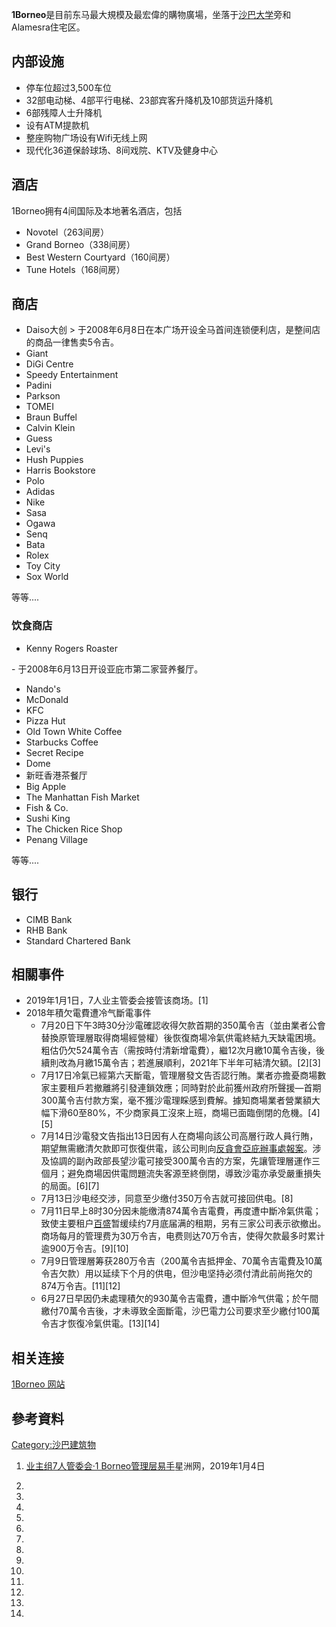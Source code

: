 **1Borneo**是目前东马最大規模及最宏偉的購物廣場，坐落于[沙巴大学](../Page/沙巴大学.md "wikilink")旁和Alamesra住宅区。

## 内部设施

  - 停车位超过3,500车位
  - 32部电动梯、4部平行电梯、23部宾客升降机及10部货运升降机
  - 6部残障人士升降机
  - 设有ATM提款机
  - 整座购物广场设有Wifi无线上网
  - 现代化36道保龄球场、8间戏院、KTV及健身中心

## 酒店

1Borneo拥有4间国际及本地著名酒店，包括

  - Novotel（263间房）
  - Grand Borneo（338间房）
  - Best Western Courtyard（160间房）
  - Tune Hotels（168间房）

## 商店

  - Daiso大创 \> 于2008年6月8日在本广场开设全马首间连锁便利店，是整间店的商品一律售卖5令吉。
  - Giant
  - DiGi Centre
  - Speedy Entertainment
  - Padini
  - Parkson
  - TOMEI
  - Braun Buffel
  - Calvin Klein
  - Guess
  - Levi's
  - Hush Puppies
  - Harris Bookstore
  - Polo
  - Adidas
  - Nike
  - Sasa
  - Ogawa
  - Senq
  - Bata
  - Rolex
  - Toy City
  - Sox World

等等....

### 饮食商店

  - Kenny Rogers Roaster

\- 于2008年6月13日开设亚庇市第二家营养餐厅。

  - Nando's
  - McDonald
  - KFC
  - Pizza Hut
  - Old Town White Coffee
  - Starbucks Coffee
  - Secret Recipe
  - Dome
  - 新旺香港茶餐厅
  - Big Apple
  - The Manhattan Fish Market
  - Fish & Co.
  - Sushi King
  - The Chicken Rice Shop
  - Penang Village

等等....

## 银行

  - CIMB Bank
  - RHB Bank
  - Standard Chartered Bank

## 相關事件

  - 2019年1月1日，7人业主管委会接管该商场。\[1\]
  - 2018年積欠電費遭冷气斷電事件
      - 7月20日下午3時30分沙電確認收得欠款首期的350萬令吉（並由業者公會替換原管理層取得商場經營權）後恢復商場冷氣供電終結九天缺電困境。粗估仍欠524萬令吉（需按時付清新增電費），繼12次月繳10萬令吉後，後續則改為月繳15萬令吉；若進展順利，2021年下半年可結清欠額。\[2\]\[3\]
      - 7月17日冷氣已經第六天斷電，管理層發文告否認行賄。業者亦擔憂商場數家主要租戶若撤離將引發連鎖效應；同時對於此前獲州政府所聲援—首期300萬令吉付款方案，毫不獲沙電理睬感到費解。據知商場業者營業額大幅下滑60至80%，不少商家員工沒來上班，商場已面臨倒閉的危機。\[4\]\[5\]
      - 7月14日沙電發文告指出13日因有人在商場向該公司高層行政人員行賄，期望無需繳清欠款即可恢復供電，該公司則向[反貪會亞庇辦事處報案](https://zh.wikipedia.org/wiki/馬來西亞反貪污委員會 "wikilink")。涉及協調的副內政部長望沙電可接受300萬令吉的方案，先讓管理層運作三個月；避免商場因供電問題流失客源至終倒閉，導致沙電亦承受嚴重損失的局面。\[6\]\[7\]
      - 7月13日沙电经交涉，同意至少缴付350万令吉就可接回供电。\[8\]
      - 7月11日早上8时30分因未能缴清874萬令吉電費，再度遭中斷冷氣供電；致使主要租户[百盛](../Page/百盛.md "wikilink")暂缓续约7月底届满的租期，另有三家公司表示欲撤出。商场每月的管理费为30万令吉，电费则达70万令吉，使得欠款最多时累计逾900万令吉。\[9\]\[10\]
      - 7月9日管理層筹获280万令吉（200萬令吉抵押金、70萬令吉電費及10萬令吉欠款）用以延续下个月的供电，但沙电坚持必须付清此前尚拖欠的874万令吉。\[11\]\[12\]
      - 6月27日早因仍未處理積欠的930萬令吉電費，遭中斷冷气供電；於午間繳付70萬令吉後，才未導致全面斷電，沙巴電力公司要求至少繳付100萬令吉才恢復冷氣供電。\[13\]\[14\]

## 相关连接

[1Borneo 网站](http://www.1borneo.net)

## 參考資料

[Category:沙巴建筑物](https://zh.wikipedia.org/wiki/Category:沙巴建筑物 "wikilink")

1.  [业主组7人管委会·1 Borneo管理层易手](http://www.sinchew.com.my/node/1827418)星洲网，2019年1月4日

2.

3.

4.

5.

6.

7.

8.

9.

10.

11.
12.
13.

14.